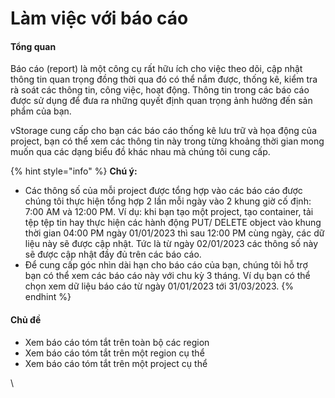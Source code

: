 # Làm việc với báo cáo

#### Tổng quan <a href="#lamviecvoibaocao-tongquan" id="lamviecvoibaocao-tongquan"></a>

Báo cáo (report) là một công cụ rất hữu ích cho việc theo dõi, cập nhật thông tin quan trọng đồng thời qua đó có thể nắm được, thống kê, kiểm tra rà soát các thông tin, công việc, hoạt động. Thông tin trong các báo cáo được sử dụng để đưa ra những quyết định quan trọng ảnh hưởng đến sản phẩm của bạn.&#x20;

vStorage cung cấp cho bạn các báo cáo thống kê lưu trữ và họa động của project, bạn có thể xem các thông tin này trong từng khoảng thời gian mong muốn qua các dạng biểu đồ khác nhau mà chúng tôi cung cấp.

{% hint style="info" %}
**Chú ý:**&#x20;

* Các thông số của mỗi project được tổng hợp vào các báo cáo được chúng tôi thực hiện tổng hợp 2 lần mỗi ngày vào 2 khung giờ cố định: 7:00 AM và 12:00 PM. Ví dụ: khi bạn tạo một project, tạo container, tải tệp tệp tin hay thực hiện các hành động PUT/ DELETE object vào khung thời gian 04:00 PM ngày 01/01/2023 thì sau 12:00 PM cùng ngày, các dữ liệu này sẽ được cập nhật. Tức là từ ngày 02/01/2023 các thông số này sẽ được cập nhật đầy đủ trên các báo cáo.
* Để cung cấp góc nhìn dài hạn cho báo cáo của bạn, chúng tôi hỗ trợ bạn có thể xem các báo cáo này với chu kỳ 3 tháng. Ví dụ bạn có thể chọn xem dữ liệu báo cáo từ ngày 01/01/2023 tới 31/03/2023.&#x20;
{% endhint %}

#### Chủ đề <a href="#lamviecvoibaocao-chude" id="lamviecvoibaocao-chude"></a>

* Xem báo cáo tóm tắt trên toàn bộ các region
* Xem báo cáo tóm tắt trên một region cụ thể
* Xem báo cáo tóm tắt trên một project cụ thể

\

